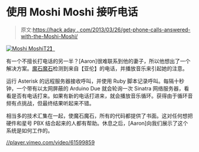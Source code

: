 # 使用 Moshi Moshi 接听电话

> 原文:[https://hack aday . com/2013/03/26/get-phone-calls-answered-with-the-Moshi-Moshi/](https://hackaday.com/2013/03/26/get-phone-calls-answered-with-the-moshi-moshi/)

[![Moshi Moshi](../Images/21ce7a866594c2cb1633307b113cc654.png)T2】](http://hackaday.com/?attachment_id=96815)

有一个不擅长打电话的另一半？[Aaron]很难联系到他的妻子，所以他想出了一个解决方案。[魔石魔石](http://aaron-sherwood.com/blog/?p=712 "Moshi Moshi")检测到来自【亚伦】的电话，并播放音乐来引起她的注意。

运行 Asterisk 的远程服务器接收呼叫，并使用 Ruby 脚本记录呼叫。每隔十秒钟，一个带有以太网屏蔽的 Arduino Due 就会轮询一次 Sinatra 网络服务器，看看是否有电话打来。如果有新的电话打进来，就会播放音乐循环。获得由于循环音频有点挑战，但最终结果听起来不错。

相当多的技术汇集在一起，使魔石魔石，所有的代码都提供了书面。这对任何想把硬件和星号 PBX 结合起来的人都有帮助。休息之后，[Aaron]向我们展示了这个系统是如何工作的。

[//player.vimeo.com/video/61599859](//player.vimeo.com/video/61599859)